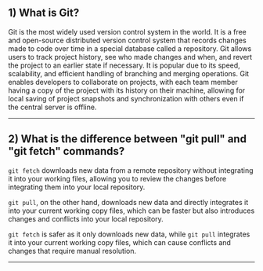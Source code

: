 ## 1) What is Git?

Git is the most widely used version control system in the world. It is a free and open-source distributed version control system that records changes made to code over time in a special database called a repository. Git allows users to track project history, see who made changes and when, and revert the project to an earlier state if necessary. It is popular due to its speed, scalability, and efficient handling of branching and merging operations. Git enables developers to collaborate on projects, with each team member having a copy of the project with its history on their machine, allowing for local saving of project snapshots and synchronization with others even if the central server is offline.

---

## 2) What is the difference between "git pull" and "git fetch" commands?

`git fetch` downloads new data from a remote repository without integrating it into your working files, allowing you to review the changes before integrating them into your local repository.

`git pull`, on the other hand, downloads new data and directly integrates it into your current working copy files, which can be faster but also introduces changes and conflicts into your local repository.

`git fetch` is safer as it only downloads new data, while `git pull` integrates it into your current working copy files, which can cause conflicts and changes that require manual resolution.

---